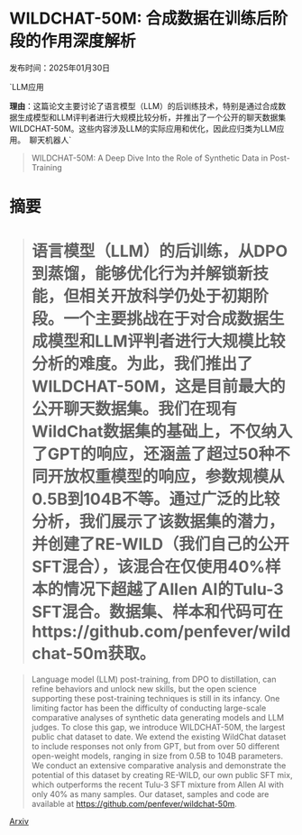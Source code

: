 # WILDCHAT-50M: 合成数据在训练后阶段的作用深度解析

发布时间：2025年01月30日

`LLM应用

**理由**：这篇论文主要讨论了语言模型（LLM）的后训练技术，特别是通过合成数据生成模型和LLM评判者进行大规模比较分析，并推出了一个公开的聊天数据集WILDCHAT-50M。这些内容涉及LLM的实际应用和优化，因此应归类为LLM应用。` `聊天机器人`

> WILDCHAT-50M: A Deep Dive Into the Role of Synthetic Data in Post-Training

# 摘要

> # 语言模型（LLM）的后训练，从DPO到蒸馏，能够优化行为并解锁新技能，但相关开放科学仍处于初期阶段。一个主要挑战在于对合成数据生成模型和LLM评判者进行大规模比较分析的难度。为此，我们推出了WILDCHAT-50M，这是目前最大的公开聊天数据集。我们在现有WildChat数据集的基础上，不仅纳入了GPT的响应，还涵盖了超过50种不同开放权重模型的响应，参数规模从0.5B到104B不等。通过广泛的比较分析，我们展示了该数据集的潜力，并创建了RE-WILD（我们自己的公开SFT混合），该混合在仅使用40%样本的情况下超越了Allen AI的Tulu-3 SFT混合。数据集、样本和代码可在https://github.com/penfever/wildchat-50m获取。

> Language model (LLM) post-training, from DPO to distillation, can refine behaviors and unlock new skills, but the open science supporting these post-training techniques is still in its infancy. One limiting factor has been the difficulty of conducting large-scale comparative analyses of synthetic data generating models and LLM judges. To close this gap, we introduce WILDCHAT-50M, the largest public chat dataset to date. We extend the existing WildChat dataset to include responses not only from GPT, but from over 50 different open-weight models, ranging in size from 0.5B to 104B parameters. We conduct an extensive comparative analysis and demonstrate the potential of this dataset by creating RE-WILD, our own public SFT mix, which outperforms the recent Tulu-3 SFT mixture from Allen AI with only 40% as many samples. Our dataset, samples and code are available at https://github.com/penfever/wildchat-50m.

[Arxiv](https://arxiv.org/abs/2501.18511)